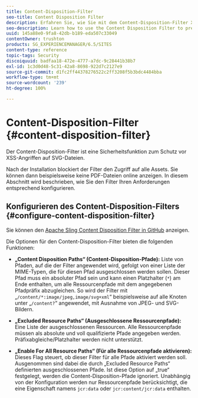 ```yaml
---
title: Content-Disposition-Filter
seo-title: Content Disposition Filter
description: Erfahren Sie, wie Sie mit dem Content-Disposition-Filter XSS-Angriffe verhindern können.
seo-description: Learn how to use the Content Disposition Filter to prevent XSS attacks.
uuid: 145a88e0-9fa8-42db-b189-eda507c33049
contentOwner: trushton
products: SG_EXPERIENCEMANAGER/6.5/SITES
content-type: reference
topic-tags: Security
discoiquuid: badfaa18-472e-4777-a7dc-9c28441b38b7
exl-id: 1c3d0d48-5c31-42a8-8698-922d7c2127e9
source-git-commit: d1fc2ff44378276522c2ff3208f5b3bdc4484bba
workflow-type: tm+mt
source-wordcount: '239'
ht-degree: 100%

---
```


# Content-Disposition-Filter {#content-disposition-filter}

Der Content-Disposition-Filter ist eine Sicherheitsfunktion zum Schutz vor XSS-Angriffen auf SVG-Dateien.

Nach der Installation blockiert der Filter den Zugriff auf alle Assets. Sie können dann beispielsweise keine PDF-Dateien online anzeigen. In diesem Abschnitt wird beschrieben, wie Sie den Filter Ihren Anforderungen entsprechend konfigurieren.

## Konfigurieren des Content-Disposition-Filters {#configure-content-disposition-filter}

Sie können den [Apache Sling Content Disposition Filter in GitHub](https://github.com/apache/sling-org-apache-sling-security/blob/master/src/main/java/org/apache/sling/security/impl/ContentDispositionFilterConfiguration.java) anzeigen.

Die Optionen für den Content-Disposition-Filter bieten die folgenden Funktionen:

* **„Content Disposition Paths“ (Content-Disposition-Pfade):** Liste von Pfaden, auf die der Filter angewendet wird, gefolgt von einer Liste der MIME-Typen, die für diesen Pfad ausgeschlossen werden sollen. Dieser Pfad muss ein absoluter Pfad sein und kann einen Platzhalter (`*`) am Ende enthalten, um alle Ressourcenpfade mit dem angegebenen Pfadpräfix abzugleichen. So wird der Filter mit „`/content/*:image/jpeg,image/svg+xml`“ beispielsweise auf alle Knoten unter „`/content?`“ angewendet, mit Ausnahme von JPEG- und SVG-Bildern.

* **„Excluded Resource Paths“ (Ausgeschlossene Ressourcenpfade):** Eine Liste der ausgeschlossenen Ressourcen. Alle Ressourcenpfade müssen als absolute und voll qualifizierte Pfade angegeben werden. Präfixabgleiche/Platzhalter werden nicht unterstützt.

* **„Enable For All Resource Paths“ (Für alle Ressourcenpfade aktivieren):** Dieses Flag steuert, ob dieser Filter für alle Pfade aktiviert werden soll. Ausgenommen sind dabei die durch „Excluded Resource Paths“ definierten ausgeschlossenen Pfade. Ist diese Option auf „true“ festgelegt, werden die Content-Disposition-Pfade ignoriert. Unabhängig von der Konfiguration werden nur Ressourcenpfade berücksichtigt, die eine Eigenschaft namens `jcr:data` oder `jcr:content/jcr:data` enthalten.

